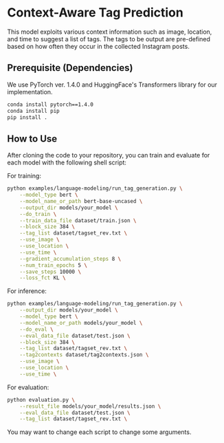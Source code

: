 # Context-Aware Tag Prediction
This model exploits various context information such as image, location, and time to suggest a list of tags. The tags to be output are pre-defined based on how often they occur in the collected Instagram posts.

## Prerequisite (Dependencies)
We use PyTorch ver. 1.4.0 and HuggingFace's Transformers library for our implementation.
```bash
conda install pytorch==1.4.0
conda install pip
pip install .
```
  
## How to Use
After cloning the code to your repository, you can train and evaluate for each model with the following shell script:

For training:
```bash
python examples/language-modeling/run_tag_generation.py \
    --model_type bert \
    --model_name_or_path bert-base-uncased \
    --output_dir models/your_model \
    --do_train \
    --train_data_file dataset/train.json \
    --block_size 384 \
    --tag_list dataset/tagset_rev.txt \
    --use_image \
    --use_location \
    --use_time \
    --gradient_accumulation_steps 8 \
    --num_train_epochs 5 \
    --save_steps 10000 \
    --loss_fct KL \
```
For inference:
```bash
python examples/language-modeling/run_tag_generation.py \
    --output_dir models/your_model \
    --model_type bert \
    --model_name_or_path models/your_model \
    --do_eval \
    --eval_data_file dataset/test.json \
    --block_size 384 \
    --tag_list dataset/tagset_rev.txt \
    --tag2contexts dataset/tag2contexts.json \
    --use_image \
    --use_location \
    --use_time \
```
For evaluation:
```bash
python evaluation.py \
    --result_file models/your_model/results.json \
    --eval_data_file dataset/test.json \
    --tag_list dataset/tagset_rev.txt \
```
You may want to change each script to change some arguments.